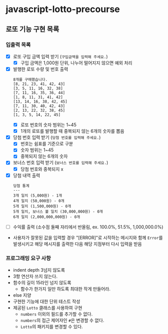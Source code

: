 # javascript-lotto-precourse

## 로또 기능 구현 목록

### 입출력 목록

- [x] 로또 구입 금액 입력 받기 (`구입금액을 입력해 주세요.`)
  - [x] 구입 금액은 1,000원 단위, 나누어 떨어지지 않으면 예외 처리
- [x] 발행한 로또 수량 및 번호 출력
  ```
  8개를 구매했습니다.
  [8, 21, 23, 41, 42, 43]
  [3, 5, 11, 16, 32, 38]
  [7, 11, 16, 35, 36, 44]
  [1, 8, 11, 31, 41, 42]
  [13, 14, 16, 38, 42, 45]
  [7, 11, 30, 40, 42, 43]
  [2, 13, 22, 32, 38, 45]
  [1, 3, 5, 14, 22, 45]
  ```
  - [x] 로또 번호의 숫자 범위는 1~45
  - [x] 1개의 로또를 발행할 때 중복되지 않는 6개의 숫자를 뽑음
- [x] 당첨 번호 입력 받기 (`당첨 번호를 입력해 주세요.`)
  - [x] 번호는 쉼표를 기준으로 구분
  - [x] 숫자 범위는 1~45
  - [x] 중복되지 않는 6개의 숫자
- [x] 보너스 번호 입력 받기 (`보너스 번호를 입력해 주세요.`)
  - [x] 당첨 번호와 중복되지 x
- [x] 당첨 내역 출력
  ```
  당첨 통계
  ---
  3개 일치 (5,000원) - 1개
  4개 일치 (50,000원) - 0개
  5개 일치 (1,500,000원) - 0개
  5개 일치, 보너스 볼 일치 (30,000,000원) - 0개
  6개 일치 (2,000,000,000원) - 0개
  ```
- [ ] 수익률 출력 (소수점 둘째 자리에서 반올림, ex. 100.0%, 51.5%, 1,000,000.0%)

- 사용자가 잘못된 값을 입력할 경우 "[ERROR]"로 시작하는 메시지와 함께 `Error`를 발생시키고 해당 메시지를 출력한 다음 해당 지점부터 다시 입력을 받음

### 프로그래밍 요구 사항

- indent depth 3넘지 않도록
- 3항 연산자 쓰지 않는다.
- 함수의 길이 15라인 넘지 않도록
  - 함수가 한가지 일만 하도록 최대한 작게 만들어라.
- else 지양
- 구현한 기능에 대한 단위 테스트 작성
- 제공된 `Lotto` 클래스를 사용하여 구현
  - `numbers` 이외의 필드를 추가할 수 없다.
  - `numbers`의 접근 제어자인 `#`은 변경할 수 없다.
  - `Lotto`의 패키지를 변경할 수 있다.
